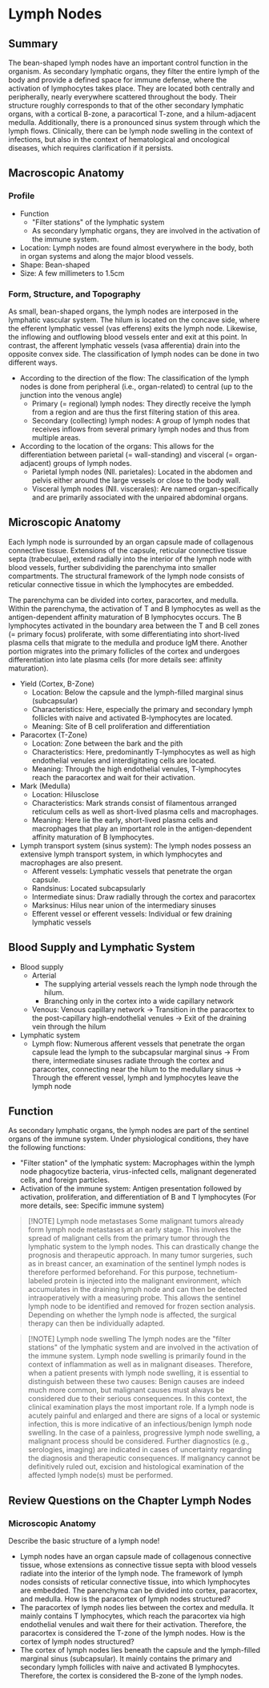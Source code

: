 # Lymph Nodes
## Summary

The bean-shaped lymph nodes have an important control function in the organism. As secondary lymphatic organs, they filter the entire lymph of the body and provide a defined space for immune defense, where the activation of lymphocytes takes place. They are located both centrally and peripherally, nearly everywhere scattered throughout the body. Their structure roughly corresponds to that of the other secondary lymphatic organs, with a cortical B-zone, a paracortical T-zone, and a hilum-adjacent medulla. Additionally, there is a pronounced sinus system through which the lymph flows. Clinically, there can be lymph node swelling in the context of infections, but also in the context of hematological and oncological diseases, which requires clarification if it persists.
## Macroscopic Anatomy

### Profile

- Function
    - "Filter stations" of the lymphatic system
    - As secondary lymphatic organs, they are involved in the activation of the immune system.
- Location: Lymph nodes are found almost everywhere in the body, both in organ systems and along the major blood vessels.
- Shape: Bean-shaped
- Size: A few millimeters to 1.5cm

### Form, Structure, and Topography

As small, bean-shaped organs, the lymph nodes are interposed in the lymphatic vascular system. The hilum is located on the concave side, where the efferent lymphatic vessel (vas efferens) exits the lymph node. Likewise, the inflowing and outflowing blood vessels enter and exit at this point. In contrast, the afferent lymphatic vessels (vasa afferentia) drain into the opposite convex side. The classification of lymph nodes can be done in two different ways.

- According to the direction of the flow: The classification of the lymph nodes is done from peripheral (i.e., organ-related) to central (up to the junction into the venous angle)
    - Primary (= regional) lymph nodes: They directly receive the lymph from a region and are thus the first filtering station of this area.
    - Secondary (collecting) lymph nodes: A group of lymph nodes that receives inflows from several primary lymph nodes and thus from multiple areas.
- According to the location of the organs: This allows for the differentiation between parietal (= wall-standing) and visceral (= organ-adjacent) groups of lymph nodes.
    - Parietal lymph nodes (Nll. parietales): Located in the abdomen and pelvis either around the large vessels or close to the body wall.
    - Visceral lymph nodes (Nll. viscerales): Are named organ-specifically and are primarily associated with the unpaired abdominal organs.
## Microscopic Anatomy

Each lymph node is surrounded by an organ capsule made of collagenous connective tissue. Extensions of the capsule, reticular connective tissue septa (trabeculae), extend radially into the interior of the lymph node with blood vessels, further subdividing the parenchyma into smaller compartments. The structural framework of the lymph node consists of reticular connective tissue in which the lymphocytes are embedded.

The parenchyma can be divided into cortex, paracortex, and medulla. Within the parenchyma, the activation of T and B lymphocytes as well as the antigen-dependent affinity maturation of B lymphocytes occurs. The B lymphocytes activated in the boundary area between the T and B cell zones (= primary focus) proliferate, with some differentiating into short-lived plasma cells that migrate to the medulla and produce IgM there. Another portion migrates into the primary follicles of the cortex and undergoes differentiation into late plasma cells (for more details see: affinity maturation).

- Yield (Cortex, B-Zone)
    - Location: Below the capsule and the lymph-filled marginal sinus (subcapsular)
    - Characteristics: Here, especially the primary and secondary lymph follicles with naive and activated B-lymphocytes are located.
    - Meaning: Site of B cell proliferation and differentiation
- Paracortex (T-Zone)
    - Location: Zone between the bark and the pith
    - Characteristics: Here, predominantly T-lymphocytes as well as high endothelial venules and interdigitating cells are located.
    - Meaning: Through the high endothelial venules, T-lymphocytes reach the paracortex and wait for their activation.
- Mark (Medulla)
    - Location: Hilusclose
    - Characteristics: Mark strands consist of filamentous arranged reticulum cells as well as short-lived plasma cells and macrophages.
    - Meaning: Here lie the early, short-lived plasma cells and macrophages that play an important role in the antigen-dependent affinity maturation of B lymphocytes.
- Lymph transport system (sinus system): The lymph nodes possess an extensive lymph transport system, in which lymphocytes and macrophages are also present.
    - Afferent vessels: Lymphatic vessels that penetrate the organ capsule.
    - Randsinus: Located subcapsularly
    - Intermediate sinus: Draw radially through the cortex and paracortex
    - Marksinus: Hilus near union of the intermediary sinuses
    - Efferent vessel or efferent vessels: Individual or few draining lymphatic vessels
## Blood Supply and Lymphatic System

- Blood supply
    - Arterial
        - The supplying arterial vessels reach the lymph node through the hilum.
        - Branching only in the cortex into a wide capillary network
    - Venous: Venous capillary network → Transition in the paracortex to the post-capillary high-endothelial venules → Exit of the draining vein through the hilum
- Lymphatic system
    - Lymph flow: Numerous afferent vessels that penetrate the organ capsule lead the lymph to the subcapsular marginal sinus → From there, intermediate sinuses radiate through the cortex and paracortex, connecting near the hilum to the medullary sinus → Through the efferent vessel, lymph and lymphocytes leave the lymph node
## Function

As secondary lymphatic organs, the lymph nodes are part of the sentinel organs of the immune system. Under physiological conditions, they have the following functions:

- "Filter station" of the lymphatic system: Macrophages within the lymph node phagocytize bacteria, virus-infected cells, malignant degenerated cells, and foreign particles.
- Activation of the immune system: Antigen presentation followed by activation, proliferation, and differentiation of B and T lymphocytes (For more details, see: Specific immune system)

> [!NOTE] Lymph node metastases
> Some malignant tumors already form lymph node metastases at an early stage. This involves the spread of malignant cells from the primary tumor through the lymphatic system to the lymph nodes. This can drastically change the prognosis and therapeutic approach. In many tumor surgeries, such as in breast cancer, an examination of the sentinel lymph nodes is therefore performed beforehand. For this purpose, technetium-labeled protein is injected into the malignant environment, which accumulates in the draining lymph node and can then be detected intraoperatively with a measuring probe. This allows the sentinel lymph node to be identified and removed for frozen section analysis. Depending on whether the lymph node is affected, the surgical therapy can then be individually adapted.

> [!NOTE] Lymph node swelling
> The lymph nodes are the "filter stations" of the lymphatic system and are involved in the activation of the immune system. Lymph node swelling is primarily found in the context of inflammation as well as in malignant diseases. Therefore, when a patient presents with lymph node swelling, it is essential to distinguish between these two causes: Benign causes are indeed much more common, but malignant causes must always be considered due to their serious consequences. In this context, the clinical examination plays the most important role. If a lymph node is acutely painful and enlarged and there are signs of a local or systemic infection, this is more indicative of an infectious/benign lymph node swelling. In the case of a painless, progressive lymph node swelling, a malignant process should be considered. Further diagnostics (e.g., serologies, imaging) are indicated in cases of uncertainty regarding the diagnosis and therapeutic consequences. If malignancy cannot be definitively ruled out, excision and histological examination of the affected lymph node(s) must be performed.

## Review Questions on the Chapter Lymph Nodes
### Microscopic Anatomy

Describe the basic structure of a lymph node!
- Lymph nodes have an organ capsule made of collagenous connective tissue, whose extensions as connective tissue septa with blood vessels radiate into the interior of the lymph node. The framework of lymph nodes consists of reticular connective tissue, into which lymphocytes are embedded. The parenchyma can be divided into cortex, paracortex, and medulla.
How is the paracortex of lymph nodes structured?
- The paracortex of lymph nodes lies between the cortex and medulla. It mainly contains T lymphocytes, which reach the paracortex via high endothelial venules and wait there for their activation. Therefore, the paracortex is considered the T-zone of the lymph nodes.
How is the cortex of lymph nodes structured?
- The cortex of lymph nodes lies beneath the capsule and the lymph-filled marginal sinus (subcapsular). It mainly contains the primary and secondary lymph follicles with naive and activated B lymphocytes. Therefore, the cortex is considered the B-zone of the lymph nodes.